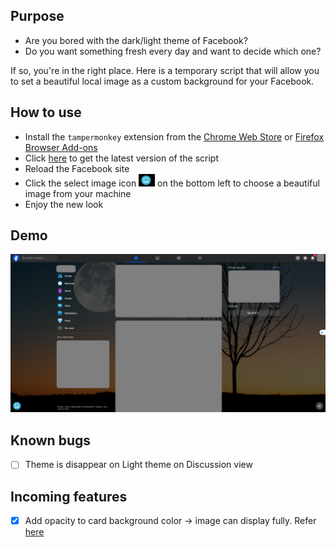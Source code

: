 ## Purpose
- Are you bored with the dark/light theme of Facebook?
- Do you want something fresh every day and want to decide which one?

If so, you're in the right place.
Here is a temporary script that will allow you to set a beautiful local image as a custom background for your Facebook.

## How to use
- Install the `tampermonkey` extension from the [Chrome Web Store](https://chromewebstore.google.com/detail/tampermonkey/dhdgffkkebhmkfjojejmpbldmpobfkfo) or [Firefox Browser Add-ons](https://addons.mozilla.org/en-US/firefox/addon/tampermonkey/)
- Click [here](https://greasyfork.org/en/scripts/525981-facebook-custom-background) to get the latest version of the script
- Reload the Facebook site
- Click the select image icon <img src="./assets/select_file.png" alt="select icon" height="20"> on the bottom left to choose a beautiful image from your machine
- Enjoy the new look

## Demo
![Demo](./assets/demo.png)  

## Known bugs
- [ ] Theme is disappear on Light theme on Discussion view

## Incoming features  
- [x] Add opacity to card background color -> image can display fully. Refer [here](https://www.facebook.com/groups/j2team.community/posts/2594866807512090/?comment_id=2594963697502401)